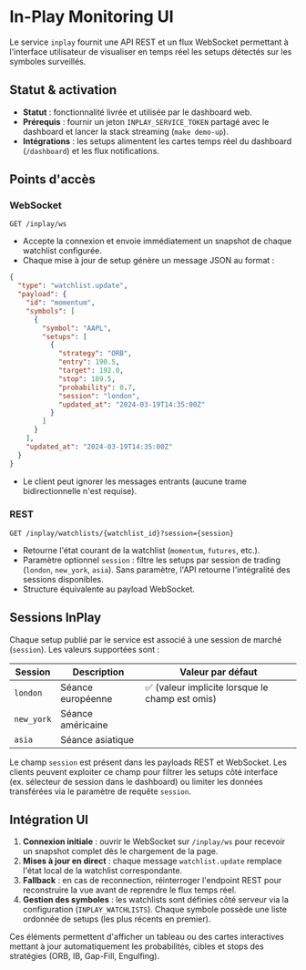 # In-Play Monitoring UI

Le service `inplay` fournit une API REST et un flux WebSocket permettant à l'interface utilisateur de visualiser en temps réel les setups détectés sur les symboles surveillés.

## Statut & activation

- **Statut** : fonctionnalité livrée et utilisée par le dashboard web.
- **Prérequis** : fournir un jeton `INPLAY_SERVICE_TOKEN` partagé avec le dashboard et lancer la stack streaming (`make demo-up`).
- **Intégrations** : les setups alimentent les cartes temps réel du dashboard (`/dashboard`) et les flux notifications.

## Points d'accès

### WebSocket

```
GET /inplay/ws
```

* Accepte la connexion et envoie immédiatement un snapshot de chaque watchlist configurée.
* Chaque mise à jour de setup génère un message JSON au format :

```json
{
  "type": "watchlist.update",
  "payload": {
    "id": "momentum",
    "symbols": [
      {
        "symbol": "AAPL",
        "setups": [
          {
            "strategy": "ORB",
            "entry": 190.5,
            "target": 192.0,
            "stop": 189.5,
            "probability": 0.7,
            "session": "london",
            "updated_at": "2024-03-19T14:35:00Z"
          }
        ]
      }
    ],
    "updated_at": "2024-03-19T14:35:00Z"
  }
}
```

* Le client peut ignorer les messages entrants (aucune trame bidirectionnelle n'est requise).

### REST

```
GET /inplay/watchlists/{watchlist_id}?session={session}
```

* Retourne l'état courant de la watchlist (`momentum`, `futures`, etc.).
* Paramètre optionnel `session` : filtre les setups par session de trading (`london`, `new_york`, `asia`).
  Sans paramètre, l'API retourne l'intégralité des sessions disponibles.
* Structure équivalente au payload WebSocket.

## Sessions InPlay

Chaque setup publié par le service est associé à une session de marché (`session`). Les valeurs supportées sont :

| Session | Description | Valeur par défaut |
| --- | --- | --- |
| `london` | Séance européenne | ✅ (valeur implicite lorsque le champ est omis) |
| `new_york` | Séance américaine | |
| `asia` | Séance asiatique | |

Le champ `session` est présent dans les payloads REST et WebSocket. Les clients peuvent exploiter ce champ pour filtrer les setups côté interface (ex. sélecteur de session dans le dashboard) ou limiter les données transférées via le paramètre de requête `session`.

## Intégration UI

1. **Connexion initiale** : ouvrir le WebSocket sur `/inplay/ws` pour recevoir un snapshot complet dès le chargement de la page.
2. **Mises à jour en direct** : chaque message `watchlist.update` remplace l'état local de la watchlist correspondante.
3. **Fallback** : en cas de reconnection, réinterroger l'endpoint REST pour reconstruire la vue avant de reprendre le flux temps réel.
4. **Gestion des symboles** : les watchlists sont définies côté serveur via la configuration (`INPLAY_WATCHLISTS`). Chaque symbole possède une liste ordonnée de setups (les plus récents en premier).

Ces éléments permettent d'afficher un tableau ou des cartes interactives mettant à jour automatiquement les probabilités, cibles et stops des stratégies (ORB, IB, Gap-Fill, Engulfing).

